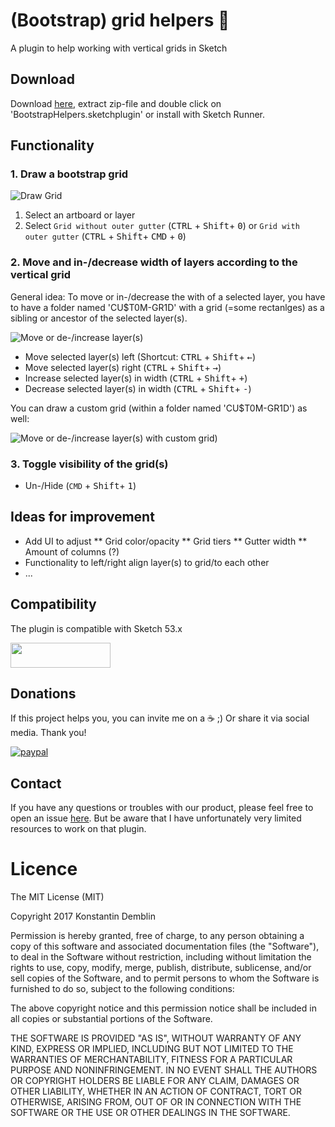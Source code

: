 # (Bootstrap) grid helpers :gem:
A plugin to help working with vertical grids in Sketch

## Download
Download [here](https://github.com/konki-vienna/sketch-bootstrap-helpers/releases), extract zip-file and double click on 'BootstrapHelpers.sketchplugin' or install with Sketch Runner.

## Functionality

### 1. Draw a bootstrap grid
![Draw Grid](https://github.com/konki-vienna/sketch-bootstrap-helpers/raw/master/img/createGrid2.gif "Draw Grid")
1. Select an artboard or layer
2. Select `Grid without outer gutter` (<kbd>CTRL</kbd> + <kbd>Shift</kbd>+ <kbd>0</kbd>) or `Grid with outer gutter` (<kbd>CTRL</kbd> + <kbd>Shift</kbd>+ <kbd>CMD</kbd> + <kbd>0</kbd>)  

### 2. Move and in-/decrease width of layers according to the vertical grid
General idea: To move or in-/decrease the with of a selected layer, you have to have a folder named 'CU$T0M-GR1D' with a grid (=some rectanlges) as a sibling or ancestor of the selected layer(s).

![Move or de-/increase layer(s)](https://github.com/konki-vienna/sketch-bootstrap-helpers/raw/master/img/moveIncreaseElement2.gif "Move or de-/increase layer(s)")
* Move selected layer(s) left (Shortcut: <kbd>CTRL</kbd> + <kbd>Shift</kbd>+ <kbd>←</kbd>)
* Move selected layer(s) right (<kbd>CTRL</kbd> + <kbd>Shift</kbd>+ <kbd>→</kbd>)
* Increase selected layer(s) in width (<kbd>CTRL</kbd> + <kbd>Shift</kbd>+ <kbd>+</kbd>)
* Decrease selected layer(s) in width (<kbd>CTRL</kbd> + <kbd>Shift</kbd>+ <kbd>-</kbd>)

You can draw a custom grid (within a folder named 'CU$T0M-GR1D') as well:

![Move or de-/increase layer(s) with custom grid)](https://github.com/konki-vienna/sketch-bootstrap-helpers/raw/master/img/moveIncreaseElementWithCustomGrid.gif "Move or de-/increase layers with custom grid")

### 3. Toggle visibility of the grid(s)
* Un-/Hide (`CMD` + <kbd>Shift</kbd>+ <kbd>1</kbd>)

## Ideas for improvement
* Add UI to adjust
** Grid color/opacity
** Grid tiers
** Gutter width
** Amount of columns (?)
* Functionality to left/right align layer(s) to grid/to each other
* ...

## Compatibility
The plugin is compatible with Sketch 53.x

<a href="http://bit.ly/SketchRunnerWebsite">
    <img height="40" width="160" src="http://bit.ly/RunnerBadgeBlue">
</a>

## Donations
If this project helps you, you can invite me on a :coffee: ;) Or share it via social media.
Thank you!

[![paypal](https://www.paypalobjects.com/en_GB/i/btn/btn_donate_SM.gif)](https://www.paypal.com/cgi-bin/webscr?cmd=_s-xclick&hosted_button_id=L85KKXEFFH6HE)

## Contact
If you have any questions or troubles with our product, please feel free to open an issue [here](https://github.com/konki-vienna/sketch-bootstrap-helpers/issues).
But be aware that I have unfortunately very limited resources to work on that plugin.


# Licence
The MIT License (MIT)

Copyright 2017 Konstantin Demblin

Permission is hereby granted, free of charge, to any person obtaining a copy of this software and associated documentation files (the "Software"), to deal in the Software without restriction, including without limitation the rights to use, copy, modify, merge, publish, distribute, sublicense, and/or sell copies of the Software, and to permit persons to whom the Software is furnished to do so, subject to the following conditions:

The above copyright notice and this permission notice shall be included in all copies or substantial portions of the Software.

THE SOFTWARE IS PROVIDED "AS IS", WITHOUT WARRANTY OF ANY KIND, EXPRESS OR IMPLIED, INCLUDING BUT NOT LIMITED TO THE WARRANTIES OF MERCHANTABILITY, FITNESS FOR A PARTICULAR PURPOSE AND NONINFRINGEMENT. IN NO EVENT SHALL THE AUTHORS OR COPYRIGHT HOLDERS BE LIABLE FOR ANY CLAIM, DAMAGES OR OTHER LIABILITY, WHETHER IN AN ACTION OF CONTRACT, TORT OR OTHERWISE, ARISING FROM, OUT OF OR IN CONNECTION WITH THE SOFTWARE OR THE USE OR OTHER DEALINGS IN THE SOFTWARE.
